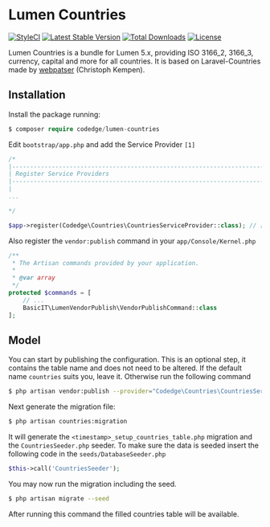 # Lumen Countries

[![StyleCI](https://styleci.io/repos/68582372/shield)](https://styleci.io/repos/68582372)
[![Latest Stable Version](https://poser.pugx.org/codedge/lumen-countries/v/stable?format=flat-square)](https://packagist.org/packages/codedge/lumen-countries)
[![Total Downloads](https://poser.pugx.org/codedge/lumen-countries/downloads?format=flat-square)](https://packagist.org/packages/codedge/lumen-countries)
[![License](https://poser.pugx.org/codedge/lumen-countries/license?format=flat-square)](https://packagist.org/packages/codedge/lumen-countries)

Lumen Countries is a bundle for Lumen 5.x, providing ISO 3166_2, 3166_3, currency, capital and more for all countries. It is based on Laravel-Countries made by [webpatser](https://github.com/webpatser/laravel-countries) (Christoph Kempen).

## Installation

Install the package running:  
```php
$ composer require codedge/lumen-countries
```

Edit `bootstrap/app.php` and add the Service Provider `[1]` 

```php
/*
|--------------------------------------------------------------------------
| Register Service Providers
|--------------------------------------------------------------------------
|
...    

*/

$app->register(Codedge\Countries\CountriesServiceProvider::class); // [1]
``` 

Also register the `vendor:publish` command in your `app/Console/Kernel.php`

```php
/**
 * The Artisan commands provided by your application.
 *
 * @var array
 */
protected $commands = [
    // ...
    BasicIT\LumenVendorPublish\VendorPublishCommand::class
];
```


## Model

You can start by publishing the configuration. This is an optional step, it contains the table name and does not need to be altered. If the default name `countries` suits you, leave it. Otherwise run the following command

```bash
$ php artisan vendor:publish --provider="Codedge\Countries\CountriesServiceProvider"
```

Next generate the migration file:

```bash
$ php artisan countries:migration
```

It will generate the `<timestamp>_setup_countries_table.php` migration and the `CountriesSeeder.php` seeder. To make sure the data is seeded insert the following code in the `seeds/DatabaseSeeder.php`

```php
$this->call('CountriesSeeder'); 
```

You may now run the migration including the seed.
```bash
$ php artisan migrate --seed
```
    
After running this command the filled countries table will be available.